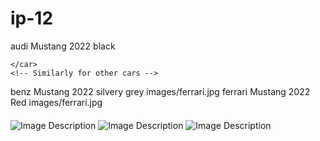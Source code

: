 # ip-12
        
<cars>
    <car>
        <make>audi</make>
        <model>Mustang</model>
        <year>2022</year>
        <color>black</color>
     
    </car>
    <!-- Similarly for other cars -->
</cars>

<cars>
    <car>
        <make>benz</make>
        <model>Mustang</model>
        <year>2022</year>
        <color>silvery grey</color>
        <image>images/ferrari.jpg</image>
    </car>
    <!-- Similarly for other cars -->
</cars>
<cars>
    <car>
        <make>ferrari</make>
        <model>Mustang</model>
        <year>2022</year>
        <color>Red</color>
        <image>images/ferrari.jpg</image>
    </car>
    <!-- Similarly for other cars -->
</cars


</body>
</html>

<!DOCTYPE html>
<html lang="en">
<head>
    <meta charset="UTF-8">
    <meta name="viewport" content="width=device-width, initial-scale=1.0">
    <title>Car Gallery</title>
    <style>
        /* CSS styling for the car gallery */
        .car {
            border: 1px solid #ccc;
            margin-bottom: 10px;
            padding: 10px;
            overflow: hidden;
            cursor: pointer;
        }
        .car img {
            max-width: 100%;
            height: auto;
        }
        #carDetails {
            margin-top: 20px;
        }
    </style>
</head>
<body>
    <div id="carGallery">
    <!-- Car gallery will be displayed here -->
</div>
  
<div id="carDetails">
    <!-- Car details will be displayed here -->
</div>

<script src="https://code.jquery.com/jquery-3.7.1.min.js"></script> 
<img src="CARS/BENZIMG" alt="Image Description">
<img src="CARS/audii.img" alt="Image Description">

<img src="CARS/ferrariIMG.webpg" alt="Image Description">
<script>
$(document).ready(function() {
    // Load car data from XML file
    $.ajax({
        url: 'carss.xml',
        dataType: 'xml',
        success: function(data) {
            var carsHtml = '';
            // Loop through each car in the XML data
            $(data).find('car').each(function() {
                var make = $(this).find('make').text();
                var model = $(this).find('model').text();
                var year = $(this).find('year').text();
                var color = $(this).find('color').text();
                var image = $(this).find('image').text();

                // Create HTML for each car
                var carHtml = '<div class="car" data-make="' + make + '" data-model="' + model + '" data-year="' + year + '" data-color="' + color + '">';
                carrshtml += '<h3>' + make + ' ' + model + '</h3>';
                carrshtml += '<p>Year: ' + year + '</p>';
               carrshtml  += '<p>Color: ' + color + '</p>';
                 carrshtml  += '<img src="' + image + '" alt="' + make + ' ' + model + '">';
                carrshtml  += '</div>';

                carsHtml += carHtml;
            });
            // Display the car gallery
            $('#carGallery').html(carrs.html);
        },
        error: function(xhr, status, error) {
            console.error("AJAX Error:", status, error);
            $('#carGallery').html('<p>Error loading car data.</p>');
        }
    });

    // Display car details when an image is clicked
    $(document).on('click', '.car img', function() {
        var $car = $(this).closest('.car');
        var make = $car.data('make');
        var model = $car.data('model');
        var year = $car.data('year');
        var color = $car.data('color');
        
        var detailsHtml = '<h3>' + make + ' ' + model + '</h3>';
        detailsHtml += '<p>Year: ' + year + '</p>';
        detailsHtml += '<p>Color: ' + color + '</p>';
        
        $('#carDetails').html(detailsHtml);
    });
});
</script>

</body>
</html>

